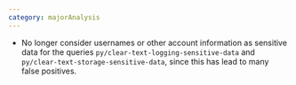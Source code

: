```yaml
---
category: majorAnalysis
---
```

* No longer consider usernames or other account information as sensitive data for the queries `py/clear-text-logging-sensitive-data` and `py/clear-text-storage-sensitive-data`, since this has lead to many false positives.
